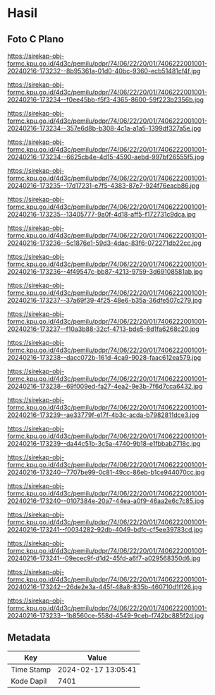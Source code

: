 # Hasil

## Foto C Plano

https://sirekap-obj-formc.kpu.go.id/4d3c/pemilu/pdpr/74/06/22/20/01/7406222001001-20240216-173232--8b95361a-01d0-40bc-9360-ecb51481cf4f.jpg

https://sirekap-obj-formc.kpu.go.id/4d3c/pemilu/pdpr/74/06/22/20/01/7406222001001-20240216-173234--f0ee45bb-f5f3-4365-8600-59f223b2356b.jpg

https://sirekap-obj-formc.kpu.go.id/4d3c/pemilu/pdpr/74/06/22/20/01/7406222001001-20240216-173234--357e6d8b-b308-4c1a-a1a5-1399df327a5e.jpg

https://sirekap-obj-formc.kpu.go.id/4d3c/pemilu/pdpr/74/06/22/20/01/7406222001001-20240216-173234--6625cb4e-4d15-4590-aebd-997bf26555f5.jpg

https://sirekap-obj-formc.kpu.go.id/4d3c/pemilu/pdpr/74/06/22/20/01/7406222001001-20240216-173235--17d17231-e7f5-4383-87e7-924f76eacb86.jpg

https://sirekap-obj-formc.kpu.go.id/4d3c/pemilu/pdpr/74/06/22/20/01/7406222001001-20240216-173235--13405777-9a0f-4d18-aff5-f172731c9dca.jpg

https://sirekap-obj-formc.kpu.go.id/4d3c/pemilu/pdpr/74/06/22/20/01/7406222001001-20240216-173236--5c1876e1-59d3-4dac-83f6-072271db22cc.jpg

https://sirekap-obj-formc.kpu.go.id/4d3c/pemilu/pdpr/74/06/22/20/01/7406222001001-20240216-173236--4f49547c-bb87-4213-9759-3d69108581ab.jpg

https://sirekap-obj-formc.kpu.go.id/4d3c/pemilu/pdpr/74/06/22/20/01/7406222001001-20240216-173237--37a69f39-4f25-48e6-b35a-36dfe507c279.jpg

https://sirekap-obj-formc.kpu.go.id/4d3c/pemilu/pdpr/74/06/22/20/01/7406222001001-20240216-173237--f10a3b88-32cf-4713-bde5-8d1fa6268c20.jpg

https://sirekap-obj-formc.kpu.go.id/4d3c/pemilu/pdpr/74/06/22/20/01/7406222001001-20240216-173238--dacc072b-161d-4ca9-9028-faac612ea579.jpg

https://sirekap-obj-formc.kpu.go.id/4d3c/pemilu/pdpr/74/06/22/20/01/7406222001001-20240216-173238--69f009ed-fa27-4ea2-9e3b-7f6d7cca6432.jpg

https://sirekap-obj-formc.kpu.go.id/4d3c/pemilu/pdpr/74/06/22/20/01/7406222001001-20240216-173239--ae33779f-e17f-4b3c-acda-b7982811dce3.jpg

https://sirekap-obj-formc.kpu.go.id/4d3c/pemilu/pdpr/74/06/22/20/01/7406222001001-20240216-173239--da44c51b-3c5a-4740-9b18-e1fbbab2718c.jpg

https://sirekap-obj-formc.kpu.go.id/4d3c/pemilu/pdpr/74/06/22/20/01/7406222001001-20240216-173240--7707be99-0c81-49cc-86eb-b1ce944070cc.jpg

https://sirekap-obj-formc.kpu.go.id/4d3c/pemilu/pdpr/74/06/22/20/01/7406222001001-20240216-173240--0107384e-20a7-44ea-a0f9-46aa2e6c7c85.jpg

https://sirekap-obj-formc.kpu.go.id/4d3c/pemilu/pdpr/74/06/22/20/01/7406222001001-20240216-173241--f0034282-92db-4049-bdfc-cf5ee39783cd.jpg

https://sirekap-obj-formc.kpu.go.id/4d3c/pemilu/pdpr/74/06/22/20/01/7406222001001-20240216-173241--09ecec9f-d1d2-45fd-a6f7-a029568350d6.jpg

https://sirekap-obj-formc.kpu.go.id/4d3c/pemilu/pdpr/74/06/22/20/01/7406222001001-20240216-173242--26de2e3a-445f-48a8-835b-460710d1f126.jpg

https://sirekap-obj-formc.kpu.go.id/4d3c/pemilu/pdpr/74/06/22/20/01/7406222001001-20240216-173233--1b8560ce-558d-4549-9ceb-f742bc885f2d.jpg


## Metadata

| Key        | Value               |
| ---------- | ------------------- |
| Time Stamp | 2024-02-17 13:05:41 |
| Kode Dapil | 7401                |



